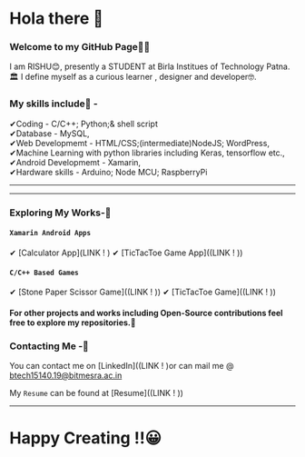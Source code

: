 # Hola there 👋

### Welcome to my GitHub Page🤗🤗

I am RISHU😊, presently a STUDENT at Birla Institues of Technology Patna.🏛 I define myself as a curious learner , designer and developer🤓.
### My skills include🍒 - <br/>
✔Coding - C/C++; Python;& shell script <br/>
✔Database - MySQL,<br/>
✔Web Developmemt - HTML/CSS;(intermediate)NodeJS; WordPress, <br/>
✔Machine Learning with python libraries including Keras, tensorflow etc.,<br/>
✔Android Developmemt - Xamarin,<br/>
✔Hardware skills - Arduino; Node MCU; RaspberryPi<br/>

<hr>
<hr>

### Exploring My Works-🧐

#### `Xamarin Android Apps`
✔ [Calculator App](LINK ! )
✔ [TicTacToe Game App]((LINK ! ))

#### `C/C++ Based Games`
✔ [Stone Paper Scissor Game]((LINK ! ))
✔ [TicTacToe Game]((LINK ! ))

#### For other projects and works including Open-Source contributions feel free to explore my repositories.🧐


### Contacting Me -🤝

You can contact me on [LinkedIn]((LINK ! )or can mail me @ btech15140.19@bitmesra.ac.in


My `Resume` can be found at [Resume]((LINK ! ))
<hr>

# Happy Creating !!😀


